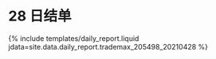 # 28 日结单

{% include  templates/daily_report.liquid jdata=site.data.daily_report.trademax_205498_20210428 %}